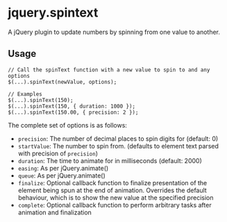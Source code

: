 jquery.spintext
===============

A jQuery plugin to update numbers by spinning from one value to another.

## Usage

```
// Call the spinText function with a new value to spin to and any options
$(...).spinText(newValue, options);

// Examples
$(...).spinText(150);
$(...).spinText(150, { duration: 1000 });
$(...).spinText(150.00, { precision: 2 });
```

The complete set of options is as follows:

 * `precision`: The number of decimal places to spin digits for (default: 0)
 * `startValue`: The number to spin from. (defaults to element text parsed with
   precision of `precision`)
 * `duration`: The time to animate for in milliseconds (default: 2000)
 * `easing`: As per jQuery.animate()
 * `queue`: As per jQuery.animate()
 * `finalize`: Optional callback function to finalize presentation of the
   element being spun at the end of animation. Overrides the default behaviour,
   which is to show the new value at the specified precision
 * `complete`: Optional callback function to perform arbitrary tasks after
   animation and finalization
